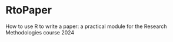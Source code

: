 # RtoPaper
 How to use R to write a paper: a practical module for the Research Methodologies course 2024

